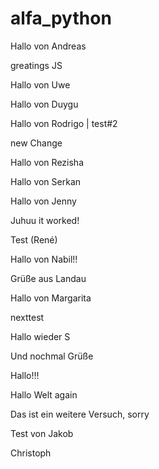 # alfa_python

Hallo von Andreas

greatings JS

Hallo von Uwe

Hallo von Duygu

Hallo von Rodrigo | test#2

new Change

Hallo von Rezisha

Hallo von Serkan

Hallo von Jenny

Juhuu it worked!

Test (René)

Hallo von Nabil!!

Grüße aus Landau

Hallo von Margarita

nexttest

Hallo wieder S

Und nochmal Grüße

Hallo!!!

Hallo Welt again

Das ist ein weitere Versuch, sorry

Test von Jakob

Christoph
